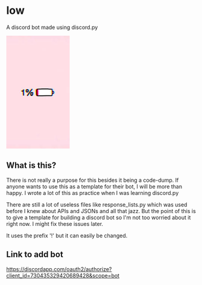 # low
A discord bot made using discord.py

![](https://raw.githubusercontent.com/buzZ-exe/low/master/pic.jpg?token=AQJMTP3GBHJWGZRTZVPVAZLBMVYTU)

## What is this?
There is not really a purpose for this besides it being a code-dump. If anyone wants to use this as a template for their bot, I will be more than happy.
I wrote a lot of this as practice when I was learning discord.py

There are still a lot of useless files like response_lists.py which was used before I knew about APIs and JSONs and all that jazz.
But the point of this is to give a template for building a discord bot so I'm not too worried about it right now. I might fix these issues later.

It uses the prefix '!' but it can easily be changed.

## Link to add bot
https://discordapp.com/oauth2/authorize?client_id=730435329420689428&scope=bot